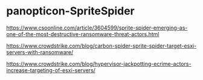 # panopticon-SpriteSpider

https://www.csoonline.com/article/3604599/sprite-spider-emerging-as-one-of-the-most-destructive-ransomware-threat-actors.html

https://www.crowdstrike.com/blog/carbon-spider-sprite-spider-target-esxi-servers-with-ransomware/

https://www.crowdstrike.com/blog/hypervisor-jackpotting-ecrime-actors-increase-targeting-of-esxi-servers/
